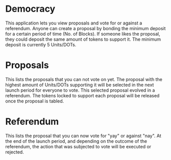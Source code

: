 # Democracy

This application lets you view proposals and vote for or against a referendum.
Anyone can create a proposal by bonding the minimum deposit for a certain period of time (No. of Blocks). If someone likes the proposal, they could deposit the same amount of tokens to support it. The minimum deposit is currently 5 Units/DOTs.

# Proposals

This lists the proposals that you can not vote on yet. The proposal with the highest amount of Units/DOTs supporting it will be selected in the next launch period for everyone to vote. This selected proposal evolved in a referendum. The tokens locked to support each proposal will be released once the proposal is tabled.

# Referendum

This lists the proposal that you can now vote for "yay" or against "nay".
At the end of the launch period, and depending on the outcome of the referendum, the action that was subjected to vote will be executed or rejected.
